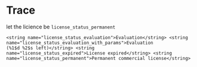 # Trace

let the licience be `license_status_permanent`

`
    <string name="license_status_evaluation">Evaluation</string>
    <string name="license_status_evaluation_with_params">Evaluation (%1$d %2$s left)</string>
    <string name="license_status_expired">License expired</string>
    <string name="license_status_permanent">Permanent commercial license</string>
`